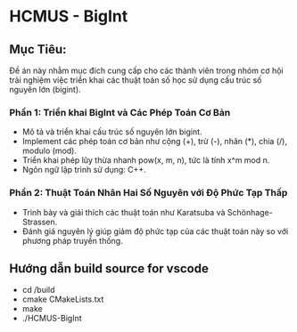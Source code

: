 # HCMUS - BigInt

## **Mục Tiêu:** 

Đề án này nhằm mục đích cung cấp cho các thành viên trong nhóm cơ hội trải nghiệm việc triển khai các thuật toán số học sử dụng cấu trúc số nguyên lớn (bigint).

### **Phần 1: Triển khai BigInt và Các Phép Toán Cơ Bản**  
- Mô tả và triển khai cấu trúc số nguyên lớn bigint.
- Implement các phép toán cơ bản như cộng (+), trừ (-), nhân (*), chia (/), modulo (mod).
- Triển khai phép lũy thừa nhanh pow(x, m, n), tức là tính x^m mod n.
- Ngôn ngữ lập trình sử dụng: C++.

### **Phần 2: Thuật Toán Nhân Hai Số Nguyên với Độ Phức Tạp Thấp**  
- Trình bày và giải thích các thuật toán như Karatsuba và Schönhage-Strassen.
- Đánh giá nguyên lý giúp giảm độ phức tạp của các thuật toán này so với phương pháp truyền thống.

## **Hướng dẫn build source for vscode**
- cd /build
- cmake CMakeLists.txt
- make
- ./HCMUS-BigInt
